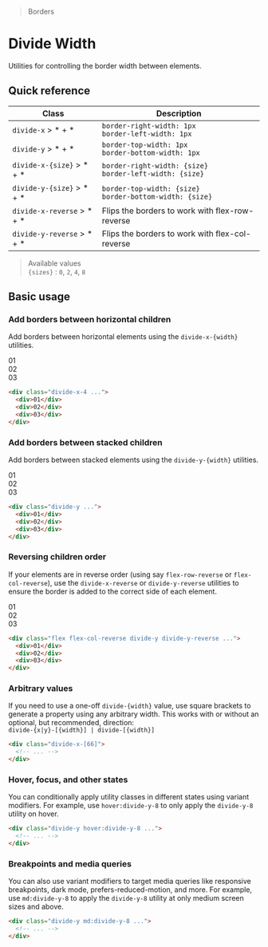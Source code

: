 > Borders

# Divide Width

Utilities for controlling the border width between elements.

## Quick reference

| Class                             | Description                                                      |
|-----------------------------------|------------------------------------------------------------------|
| `divide-x` > * + *                | `border-right-width: 1px`<br />`border-left-width: 1px`          |
| `divide-y` > * + *                | `border-top-width: 1px`<br />`border-bottom-width: 1px`          |
| `divide-x-{size}` > * + *         | `border-right-width: {size}`<br />`border-left-width: {size}`    |
| `divide-y-{size}` > * + *         | `border-top-width: {size}`<br />`border-bottom-width: {size}`    |
| `divide-x-reverse` > * + *        | Flips the borders to work with flex-row-reverse                  |
| `divide-y-reverse` > * + *        | Flips the borders to work with flex-col-reverse                  |

> Available values<br />
`{sizes}` : `0`, `2`, `4`, `8`

## Basic usage

### Add borders between horizontal children
Add borders between horizontal elements using the `divide-x-{width}` utilities.

<container>
  <div class="grid gap-16 justify-items-center">
    <div class="flex justify-items-stretch pd-bg-blue-100 s-divide-primary rounded-8 divide-x-4 w-full">
      <div class="p-24 flex-1 text-center pd-font-mono">01</div>
      <div class="p-24 flex-1 text-center pd-font-mono">02</div>
      <div class="p-24 flex-1 text-center pd-font-mono">03</div>
    </div>
  </div>
</container>

```html {1}
<div class="divide-x-4 ...">
  <div>01</div>
  <div>02</div>
  <div>03</div>
</div>
```

### Add borders between stacked children
Add borders between stacked elements using the `divide-y-{width}` utilities.

<container>
  <div class="grid gap-16 justify-items-center">
    <div class="pd-bg-blue-100 s-divide-primary rounded-8 divide-y w-full max-w-[300]">
      <div class="p-24 text-center pd-font-mono">01</div>
      <div class="p-24 text-center pd-font-mono">02</div>
      <div class="p-24 text-center pd-font-mono">03</div>
    </div>
  </div>
</container>

```html {1}
<div class="divide-y ...">
  <div>01</div>
  <div>02</div>
  <div>03</div>
</div>
```

### Reversing children order
If your elements are in reverse order (using say `flex-row-reverse` or `flex-col-reverse`), use the `divide-x-reverse` or `divide-y-reverse` utilities to ensure the border is added to the correct side of each element.

<container>
  <div class="grid gap-16 justify-items-center">
    <div class="flex flex-col-reverse pd-bg-blue-100 s-divide-primary rounded-8 divide-y divide-y-reverse w-full max-w-[300]">
      <div class="p-24 text-center pd-font-mono">01</div>
      <div class="p-24 text-center pd-font-mono">02</div>
      <div class="p-24 text-center pd-font-mono">03</div>
    </div>
  </div>
</container>

```html {1}
<div class="flex flex-col-reverse divide-y divide-y-reverse ...">
  <div>01</div>
  <div>02</div>
  <div>03</div>
</div>
```

### Arbitrary values
If you need to use a one-off `divide-{width}` value, use square brackets to generate a property using any arbitrary width.
This works with or without an optional, but recommended, direction:  
`divide-{x|y}-[{width}] | divide-[{width}]`

```html
<div class="divide-x-[66]">
  <!-- ... -->
</div>
```

### Hover, focus, and other states
You can conditionally apply utility classes in different states using variant modifiers.
For example, use `hover:divide-y-8` to only apply the `divide-y-8` utility on hover.

```html
<div class="divide-y hover:divide-y-8 ...">
  <!-- ... -->
</div>
```

### Breakpoints and media queries
You can also use variant modifiers to target media queries like responsive breakpoints, dark mode, prefers-reduced-motion, and more. For example, use `md:divide-y-8` to apply the `divide-y-8` utility at only medium screen sizes and above.

```html
<div class="divide-y md:divide-y-8 ...">
  <!-- ... -->
</div>
```